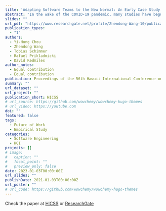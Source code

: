 ```yaml
---
title: 'Adapting Software Teams to the New Normal: An Early Case Study of Transitioning to Hybrid Work Under COVID-19'
abstract: "In the wake of the COVID-19 pandemic, many studies have begun to address what some refer to as the" new normal," comprising hybrid arrangements of employees working from home and working at the office with varying schedule arrangements. While many of the studies to date addressed how employees coped with work-from-home, we sought to investigate how employees dealt with a transition to the new normal of hybrid arrangements. To shed light on this topic, we conducted a survey-based case study at one office location of a large, multinational software corporation. The site sought to transition employees fully working from home to working two days remotely and three predefined days in their shared workspace. Our survey results indicated a substantial decline in work satisfaction since the beginning of this transition, which can be explained by diverse work preferences. Furthermore, some software developers felt frustrated during this transition time; they described challenges they underwent and proposed potential solutions. In this paper, we present our lessons learned in this case study and describe some actionable recommendations for practitioners facing such transitions."
slides: ""
url_pdf: "https://www.researchgate.net/profile/Zhendong-Wang-10/publication/363855398_Adapting_Software_Teams_to_the_New_Normal_An_Early_Case_Study_of_Transitioning_to_Hybrid_Work_Under_COVID-19/links/63b643f9097c7832ca8f23eb/Adapting-Software-Teams-to-the-New-Normal-An-Early-Case-Study-of-Transitioning-to-Hybrid-Work-Under-COVID-19.pdf?origin=publicationDetail&_sg%5B0%5D=iaLY3RnADt5yToo70sWvaGcaMN60BNWHCi_fbrSRgj7SNoXPOYGZ3irCyshK_bmK7MzXSUpoEF_VFdNFwi8S4A.zI8Riirmxkm65vd-XHQBLtmSsdVpra-q-CXOYyIb-ewGgm6psd-HMJMsjS-WKzcGlyvAH9KVFytGbNsvguimFw&_sg%5B1%5D=9fa_cN2qXmbUQ8ZEPOGtKXuZVmFrSUFVrVhR5tcjxAe8V2Zfiib0Y0gtNjMepoefFghOplfzgxA9kOghxQHnw6qoMpYSZ2NLMYjibM7m2zCq.zI8Riirmxkm65vd-XHQBLtmSsdVpra-q-CXOYyIb-ewGgm6psd-HMJMsjS-WKzcGlyvAH9KVFytGbNsvguimFw&_iepl=&_rtd=eyJjb250ZW50SW50ZW50IjoibWFpbkl0ZW0ifQ%3D%3D"
publication_types:
  - "1"
authors:
  - Yi-Hung Chou
  - Zhendong Wang
  - Tobias Schimmer
  - Rafael Prikladnicki
  - David Redmiles
author_notes:
  - Equal contribution
  - Equal contribution
publication: Proceedings of the 56th Hawaii International Conference on System Sciences
summary: ""
url_dataset: ""
url_project: ""
publication_short: HICSS
# url_source: https://github.com/wowchemy/wowchemy-hugo-themes
# url_video: https://youtube.com
doi: ""
featured: false
tags:
  - Future of Work
  - Empirical Study
categories:
  - Software Engineering
  - HCI
projects: []
# image:
#   caption: ""
#   focal_point: ""
#   preview_only: false
date: 2023-01-03T00:00:00Z
url_slides: ""
publishDate: 2021-01-03T00:00:00Z
url_poster: ""
# url_code: https://github.com/wowchemy/wowchemy-hugo-themes
---
```

Check the paper at [HICSS](https://scholarspace.manoa.hawaii.edu/items/a921364a-e702-4432-8883-ee6f18803286) or [ResearchGate](https://www.researchgate.net/publication/363855398_Adapting_Software_Teams_to_the_New_Normal_An_Early_Case_Study_of_Transitioning_to_Hybrid_Work_Under_COVID-19)